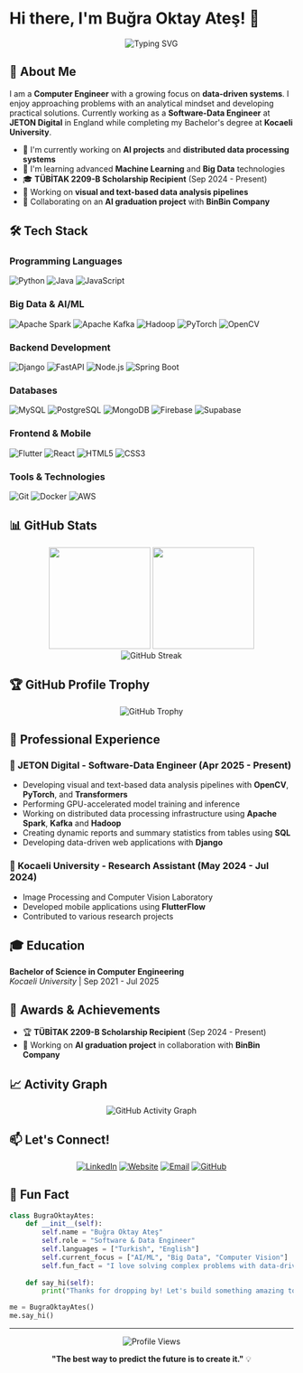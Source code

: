 # Hi there, I'm Buğra Oktay Ateş! 👋

<div align="center">
  <img src="https://readme-typing-svg.herokuapp.com?font=Fira+Code&size=30&duration=3000&pause=1000&color=2E96F7&background=FFFFFF00&center=true&vCenter=true&width=600&lines=Software+%26+Data+Engineer;Computer+Engineering+Student;AI+%26+Machine+Learning+Enthusiast;Full-Stack+Developer" alt="Typing SVG" />
</div>

## 🚀 About Me

I am a **Computer Engineer** with a growing focus on **data-driven systems**. I enjoy approaching problems with an analytical mindset and developing practical solutions. Currently working as a **Software-Data Engineer** at **JETON Digital** in England while completing my Bachelor's degree at **Kocaeli University**.

- 🔭 I'm currently working on **AI projects** and **distributed data processing systems**
- 🌱 I'm learning advanced **Machine Learning** and **Big Data** technologies
- 🎓 **TÜBİTAK 2209-B Scholarship Recipient** (Sep 2024 - Present)
- 💼 Working on **visual and text-based data analysis pipelines**
- 🤝 Collaborating on an **AI graduation project** with **BinBin Company**

## 🛠️ Tech Stack

### Programming Languages
![Python](https://img.shields.io/badge/-Python-3776AB?style=for-the-badge&logo=python&logoColor=white)
![Java](https://img.shields.io/badge/-Java-ED8B00?style=for-the-badge&logo=openjdk&logoColor=white)
![JavaScript](https://img.shields.io/badge/-JavaScript-F7DF1E?style=for-the-badge&logo=javascript&logoColor=black)

### Big Data & AI/ML
![Apache Spark](https://img.shields.io/badge/-Apache%20Spark-E25A1C?style=for-the-badge&logo=apache-spark&logoColor=white)
![Apache Kafka](https://img.shields.io/badge/-Apache%20Kafka-231F20?style=for-the-badge&logo=apache-kafka&logoColor=white)
![Hadoop](https://img.shields.io/badge/-Hadoop-66CCFF?style=for-the-badge&logo=apache-hadoop&logoColor=black)
![PyTorch](https://img.shields.io/badge/-PyTorch-EE4C2C?style=for-the-badge&logo=pytorch&logoColor=white)
![OpenCV](https://img.shields.io/badge/-OpenCV-5C3EE8?style=for-the-badge&logo=opencv&logoColor=white)

### Backend Development
![Django](https://img.shields.io/badge/-Django-092E20?style=for-the-badge&logo=django&logoColor=white)
![FastAPI](https://img.shields.io/badge/-FastAPI-009688?style=for-the-badge&logo=fastapi&logoColor=white)
![Node.js](https://img.shields.io/badge/-Node.js-339933?style=for-the-badge&logo=node.js&logoColor=white)
![Spring Boot](https://img.shields.io/badge/-Spring%20Boot-6DB33F?style=for-the-badge&logo=spring-boot&logoColor=white)

### Databases
![MySQL](https://img.shields.io/badge/-MySQL-4479A1?style=for-the-badge&logo=mysql&logoColor=white)
![PostgreSQL](https://img.shields.io/badge/-PostgreSQL-336791?style=for-the-badge&logo=postgresql&logoColor=white)
![MongoDB](https://img.shields.io/badge/-MongoDB-47A248?style=for-the-badge&logo=mongodb&logoColor=white)
![Firebase](https://img.shields.io/badge/-Firebase-FFCA28?style=for-the-badge&logo=firebase&logoColor=black)
![Supabase](https://img.shields.io/badge/-Supabase-3ECF8E?style=for-the-badge&logo=supabase&logoColor=white)

### Frontend & Mobile
![Flutter](https://img.shields.io/badge/-Flutter-02569B?style=for-the-badge&logo=flutter&logoColor=white)
![React](https://img.shields.io/badge/-React-61DAFB?style=for-the-badge&logo=react&logoColor=black)
![HTML5](https://img.shields.io/badge/-HTML5-E34F26?style=for-the-badge&logo=html5&logoColor=white)
![CSS3](https://img.shields.io/badge/-CSS3-1572B6?style=for-the-badge&logo=css3&logoColor=white)

### Tools & Technologies
![Git](https://img.shields.io/badge/-Git-F05032?style=for-the-badge&logo=git&logoColor=white)
![Docker](https://img.shields.io/badge/-Docker-2496ED?style=for-the-badge&logo=docker&logoColor=white)
![AWS](https://img.shields.io/badge/-AWS-FF9900?style=for-the-badge&logo=amazon-aws&logoColor=white)

## 📊 GitHub Stats

<div align="center">
  <img height="180em" src="https://github-readme-stats.vercel.app/api?username=BugraOktay&show_icons=true&theme=tokyonight&include_all_commits=true&count_private=true"/>
  <img height="180em" src="https://github-readme-stats.vercel.app/api/top-langs/?username=BugraOktay&layout=compact&langs_count=7&theme=tokyonight"/>
</div>

<div align="center">
  <img src="https://github-readme-streak-stats.herokuapp.com/?user=BugraOktay&theme=tokyonight" alt="GitHub Streak" />
</div>

## 🏆 GitHub Profile Trophy
<div align="center">
  <img src="https://github-profile-trophy.vercel.app/?username=BugraOktay&theme=tokyonight&no-frame=true&row=1&column=6" alt="GitHub Trophy" />
</div>

## 💼 Professional Experience

### 🔹 JETON Digital - Software-Data Engineer (Apr 2025 - Present)
- Developing visual and text-based data analysis pipelines with **OpenCV**, **PyTorch**, and **Transformers**
- Performing GPU-accelerated model training and inference
- Working on distributed data processing infrastructure using **Apache Spark**, **Kafka** and **Hadoop**
- Creating dynamic reports and summary statistics from tables using **SQL**
- Developing data-driven web applications with **Django**

### 🔹 Kocaeli University - Research Assistant (May 2024 - Jul 2024)
- Image Processing and Computer Vision Laboratory
- Developed mobile applications using **FlutterFlow**
- Contributed to various research projects

## 🎓 Education

**Bachelor of Science in Computer Engineering**  
*Kocaeli University* | Sep 2021 - Jul 2025

## 🏅 Awards & Achievements

- 🏆 **TÜBİTAK 2209-B Scholarship Recipient** (Sep 2024 - Present)
- 🎯 Working on **AI graduation project** in collaboration with **BinBin Company**

## 📈 Activity Graph
<div align="center">
  <img src="https://github-readme-activity-graph.vercel.app/graph?username=BugraOktay&theme=tokyo-night&bg_color=1a1b27&color=38bdae&line=70a5fd&point=bf91f3&area=true&hide_border=true" alt="GitHub Activity Graph" />
</div>

## 📫 Let's Connect!

<div align="center">

[![LinkedIn](https://img.shields.io/badge/-LinkedIn-0A66C2?style=for-the-badge&logo=linkedin&logoColor=white)](https://linkedin.com/in/bugraoktayates)
[![Website](https://img.shields.io/badge/-Website-FF5722?style=for-the-badge&logo=google-chrome&logoColor=white)](https://bugraoktayates.com)
[![Email](https://img.shields.io/badge/-Email-D14836?style=for-the-badge&logo=gmail&logoColor=white)](mailto:bugraoktayates@gmail.com)
[![GitHub](https://img.shields.io/badge/-GitHub-181717?style=for-the-badge&logo=github&logoColor=white)](https://github.com/BugraOktay)

</div>

## 🌟 Fun Fact

```python
class BugraOktayAtes:
    def __init__(self):
        self.name = "Buğra Oktay Ateş"
        self.role = "Software & Data Engineer"
        self.languages = ["Turkish", "English"]
        self.current_focus = ["AI/ML", "Big Data", "Computer Vision"]
        self.fun_fact = "I love solving complex problems with data-driven solutions!"
    
    def say_hi(self):
        print("Thanks for dropping by! Let's build something amazing together! 🚀")

me = BugraOktayAtes()
me.say_hi()
```

---

<div align="center">
  <img src="https://komarev.com/ghpvc/?username=BugraOktay&color=blueviolet&style=flat-square&label=Profile+Views" alt="Profile Views" />
</div>

<div align="center">
  
**"The best way to predict the future is to create it."** 💡

</div>
